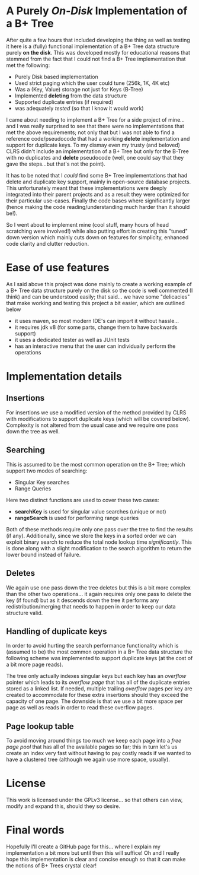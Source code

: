 # A Purely *On-Disk*  Implementation of a B+ Tree


After quite a few hours that included developing the thing as well as testing it here is
a (fully) functional implementation of a B+ Tree data structure purely **on the disk**. 
This was developed mostly for educational reasons that stemmed from the fact that I could not
 find a B+ Tree implementation that met the following:
 
 * Purely Disk based implementation
 * Used strict paging which the user could tune (256k, 1K, 4K etc)
 * Was a (Key, Value) storage not just for Keys (B-Tree)
 * Implemented **deleting** from the data structure
 * Supported duplicate entries (if required)
 * was adequately *tested* (so that I know it would work)
 
I came about needing to implement a B+ Tree for a side project of mine... and I was really
surprised to see that there were no implementations that met the above requirements; not only
that but I was not able to find a reference code/pseudocode that had a working **delete**
implementation and support for duplicate keys. To my dismay even my trusty (and beloved) 
CLRS didn't include an implementation of a B+ Tree but only for the B-Tree with no duplicates 
and **delete** pseudocode (well, one could say that they gave the steps...but that's 
not the point).

It has to be noted that I *could* find some B+ Tree implementations that had delete and duplicate
 key support, mainly in open-source database projects. This unfortunately meant that these
 implementations  were deeply integrated into their parent projects and as a result they were
 optimized for their particular use-cases. Finally the code bases where significantly larger
 (hence making the code reading/understanding much harder than it should be!).

So I went about to implement mine (cool stuff, many hours of head scratching were involved!) 
while also putting effort in creating this "tuned" down version which mainly cuts down on 
features for simplicity, enhanced code clarity and clutter reduction.


# Ease of use features
  
  
 As I said above this project was done mainly to create a working example of a B+ Tree data
 structure purely on the disk so the code is well commented (I think) and can be understood
 easily; that said... we have some "delicacies" that make working and testing this project
 a bit easier, which are outlined below
 
 * it uses maven, so most modern IDE's can import it without hassle...
 * it requires jdk v8 (for some parts, change them to have backwards support)
 * it uses a dedicated tester as well as JUnit tests
 * has an interactive menu that the user can individually perform the operations
 
 
# Implementation details

## Insertions

For insertions we use a modified version of the method provided by CLRS with modifications to
support duplicate keys (which will be covered below). Complexity is not altered from the
usual case and we require one pass down the tree as well.

## Searching

This is assumed to be the most common operation on the B+ Tree; which support two modes of
searching:

* Singular Key searches
* Range Queries

Here two distinct functions are used to cover these two cases:

* **searchKey** is used for singular value searches (unique or not)
* **rangeSearch** is used for performing range queries

Both of these methods require only one pass over the tree to find the results (if any). Additionally, since
we store the keys in a sorted order we can exploit binary search to reduce the total node lookup time *significantly*.
This is done along with a slight modification to the search algorithm to return the lower bound instead of failure.

## Deletes

We again use one pass down the tree deletes but this is a bit more complex than the other
two operations... it again requires only one pass to delete the key (if found) but as it
descends down the tree it performs any redistribution/merging that needs to happen in 
order to keep our data structure valid.

## Handling of duplicate keys

In order to avoid hurting the search performance functionality which is (assumed to be) 
the most common operation in a B+ Tree data structure the following scheme was 
implemented to support duplicate keys (at the cost of a bit more page reads). 

The tree only actually indexes singular keys but each key has an *overflow* pointer 
which leads to its *overflow page* that has all of the duplicate entries stored as a 
linked list. If needed, multiple trailing *overflow* pages per key are created to 
accommodate for these extra insertions should they exceed the capacity of one page. 
The downside is that we use a bit more space per page as well as reads in order to 
read these overflow pages.

## Page lookup table

To avoid moving around things too much we keep each page into a *free page pool* that has
all of the available pages so far; this in turn let's us create an index very fast
without having to pay costly reads if we wanted to have a clustered tree (although
we again use more space, usually).

# License

This work is licensed under the GPLv3 license... so that others can view, modify and expand this,
should they so desire.

# Final words

Hopefully I'll create a GitHub page for this... where I explain my implementation a bit 
more but until then this will suffice! Oh and I really hope this implementation is clear
 and concise enough so that it can make the notions of B+ Trees crystal clear!